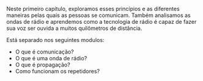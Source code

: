 

Neste primeiro capítulo, exploramos esses princípios e as diferentes maneiras pelas quais as pessoas se comunicam. Também analisamos as ondas de rádio e aprendemos como a tecnologia de rádio é capaz de fazer sua voz ser ouvida a muitos quilômetros de distância.

Está separado nos seguintes modulos:

  - O que é comunicação?
  - O que é uma onda de rádio?
  - O que é propagação?
  - Como funcionam os repetidores?
